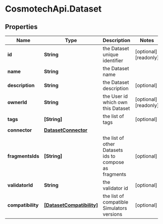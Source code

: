 # CosmotechApi.Dataset

## Properties

Name | Type | Description | Notes
------------ | ------------- | ------------- | -------------
**id** | **String** | the Dataset unique identifier | [optional] [readonly] 
**name** | **String** | the Dataset name | 
**description** | **String** | the Dataset description | [optional] 
**ownerId** | **String** | the User id which own this Dataset | [optional] [readonly] 
**tags** | **[String]** | the list of tags | [optional] 
**connector** | [**DatasetConnector**](DatasetConnector.md) |  | 
**fragmentsIds** | **[String]** | the list of other Datasets ids to compose as fragments | [optional] 
**validatorId** | **String** | the validator id | [optional] 
**compatibility** | [**[DatasetCompatibility]**](DatasetCompatibility.md) | the list of compatible Simulators versions | [optional] 


